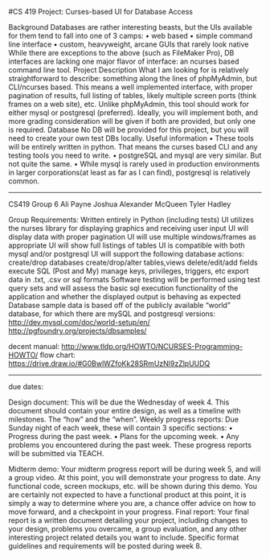 
#CS 419 Project: Curses-based UI for Database Access


Background
Databases are rather interesting beasts, but the UIs available for them tend to fall into one of 3 camps:
• web based
• simple command line interface
• custom, heavyweight, arcane GUIs that rarely look native
While there are exceptions to the above (such as FileMaker Pro), DB interfaces are lacking one major flavor
of interface: an ncurses based command line tool.
Project Description
What I am looking for is relatively straightforward to describe: something along the lines of phpMyAdmin,
but CLI/ncurses based. This means a well implemented interface, with proper pagination of results, full
listing of tables, likely multiple screen ports (think frames on a web site), etc.
Unlike phpMyAdmin, this tool should work for either mysql or postgresql (preferred). Ideally, you will
implement both, and more grading consideration will be given if both are provided, but only one is required.
Database
No DB will be provided for this project, but you will need to create your own test DBs locally.
Useful information
• These tools will be entirely written in python. That means the curses based CLI and any testing tools
you need to write.
• postgreSQL and mysql are very similar. But not quite the same.
• While mysql is rarely used in production environments in larger corporations(at least as far as I can
find), postgresql is relatively common.

------------------------------------------------------------------

CS419 Group 6
Ali Payne
Joshua Alexander McQueen
Tyler Hadley

Group Requirements: 
Written entirely in Python (including tests)
UI utilizes the nurses library for displaying graphics and receiving user input
UI will display data with proper pagination
UI will use multiple windows/frames as appropriate
UI will show full listings of tables
UI is compatible with both mysql and/or postgresql
UI will support the following database actions:
create/drop databases
create/drop/alter tables,views
delete/edit/add fields
execute SQL (Post and My) 
manage keys, privileges, triggers, etc
export data in .txt, .csv or sql formats
Software testing will be performed using test query sets and will assess the basic sql execution functionality of the application and whether the displayed output is behaving as expected
Database sample data is based off of the publicly available “world” database, 
for which there are mySQL and postgresql versions:
http://dev.mysql.com/doc/world-setup/en/
http://pgfoundry.org/projects/dbsamples/


decent manual: http://www.tldp.org/HOWTO/NCURSES-Programming-HOWTO/
flow chart: https://drive.draw.io/#G0BwlWZfoKk28SRmUzNl9zZlpUUDQ

-------------------------------------------------
due dates: 

Design document:
This will be due the Wednesday of week 4. This document should contain your entire design, as well as a timeline with
milestones. The “how” and the “when”.
Weekly progress reports:
Due Sunday night of each week, these will contain 3 specific sections:
• Progress during the past week.
• Plans for the upcoming week. 
• Any problems you encountered during the past week.
These progress reports will be submitted via TEACH.

Midterm demo:
Your midterm progress report will be during week 5, and will a group video. At this point, you will demonstrate
your progress to date. Any functional code, screen mockups, etc. will be shown during this demo. You are certainly
not expected to have a functional product at this point, it is simply a way to determine where you are, a chance
offer advice on how to move forward, and a checkpoint in your progress.
Final report:
Your final report is a written document detailing your project, including changes to your design, problems you
overcame, a group evaluation, and any other interesting project related details you want to include. Specific
format guidelines and requirements will be posted during week 8. 